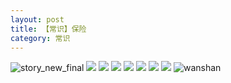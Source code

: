 ```yaml
---
layout: post
title: 【常识】保险
category: 常识
---
```

![story_new_final](http://rbwl8nwm4.hd-bkt.clouddn.com/img/story_new_final_0322.png)
![](http://rbwl8nwm4.hd-bkt.clouddn.com/img/insurance-220404-6.png)
![](http://rbwl8nwm4.hd-bkt.clouddn.com/img/insurance-220404-2.png)
![](http://rbwl8nwm4.hd-bkt.clouddn.com/img/insurance-220404-3.png)
![](http://rbwl8nwm4.hd-bkt.clouddn.com/img/insurance-220404-4.png)
![](http://rbwl8nwm4.hd-bkt.clouddn.com/img/insurance-220404-5.png)
![](http://rbwl8nwm4.hd-bkt.clouddn.com/img/insurance-220404-1.png)
![](http://rbwl8nwm4.hd-bkt.clouddn.com/img/insurance-220404-7.png)
![wanshan](http://rbwl8nwm4.hd-bkt.clouddn.com/img/wanshan.png)